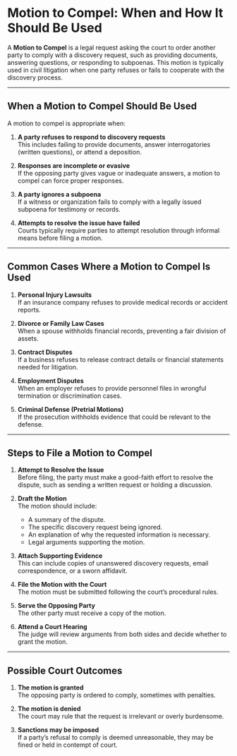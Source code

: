 # Motion to Compel: When and How It Should Be Used

A **Motion to Compel** is a legal request asking the court to order another party to comply with a discovery request, such as providing documents, answering questions, or responding to subpoenas. This motion is typically used in civil litigation when one party refuses or fails to cooperate with the discovery process.

---

## When a Motion to Compel Should Be Used

A motion to compel is appropriate when:

1. **A party refuses to respond to discovery requests**  
   This includes failing to provide documents, answer interrogatories (written questions), or attend a deposition.

2. **Responses are incomplete or evasive**  
   If the opposing party gives vague or inadequate answers, a motion to compel can force proper responses.

3. **A party ignores a subpoena**  
   If a witness or organization fails to comply with a legally issued subpoena for testimony or records.

4. **Attempts to resolve the issue have failed**  
   Courts typically require parties to attempt resolution through informal means before filing a motion.

---

## Common Cases Where a Motion to Compel Is Used

1. **Personal Injury Lawsuits**  
   If an insurance company refuses to provide medical records or accident reports.

2. **Divorce or Family Law Cases**  
   When a spouse withholds financial records, preventing a fair division of assets.

3. **Contract Disputes**  
   If a business refuses to release contract details or financial statements needed for litigation.

4. **Employment Disputes**  
   When an employer refuses to provide personnel files in wrongful termination or discrimination cases.

5. **Criminal Defense (Pretrial Motions)**  
   If the prosecution withholds evidence that could be relevant to the defense.

---

## Steps to File a Motion to Compel

1. **Attempt to Resolve the Issue**  
   Before filing, the party must make a good-faith effort to resolve the dispute, such as sending a written request or holding a discussion.

2. **Draft the Motion**  
   The motion should include:  
   - A summary of the dispute.  
   - The specific discovery request being ignored.  
   - An explanation of why the requested information is necessary.  
   - Legal arguments supporting the motion.

3. **Attach Supporting Evidence**  
   This can include copies of unanswered discovery requests, email correspondence, or a sworn affidavit.

4. **File the Motion with the Court**  
   The motion must be submitted following the court’s procedural rules.

5. **Serve the Opposing Party**  
   The other party must receive a copy of the motion.

6. **Attend a Court Hearing**  
   The judge will review arguments from both sides and decide whether to grant the motion.

---

## Possible Court Outcomes

1. **The motion is granted**  
   The opposing party is ordered to comply, sometimes with penalties.

2. **The motion is denied**  
   The court may rule that the request is irrelevant or overly burdensome.

3. **Sanctions may be imposed**  
   If a party’s refusal to comply is deemed unreasonable, they may be fined or held in contempt of court.